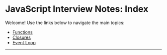 # JavaScript Interview Notes: Index

Welcome! Use the links below to navigate the main topics:

- [Functions](functions/functions.md)
- [Closures](Closures/closures.md)
- [Event Loop](JS-Interview-Questions/eventloop.md)

---

